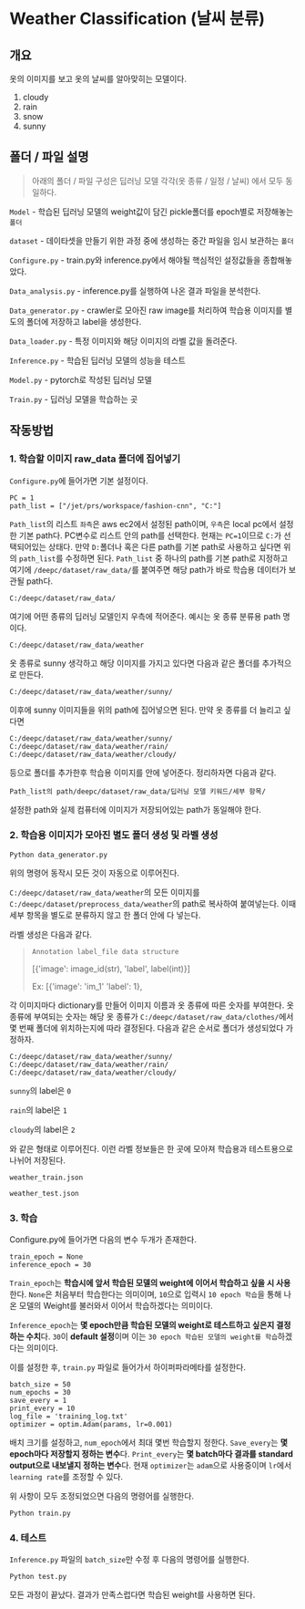 # Weather Classification (날씨 분류)

## 개요

옷의 이미지를 보고 옷의 날씨를 알아맞히는 모델이다.

1. cloudy
2. rain
3. snow
4. sunny

## 폴더 / 파일 설명

>아래의 폴더 / 파일 구성은 딥러닝 모델 각각(옷 종류 / 일정 / 날씨) 에서 모두 동일하다.

`Model` - 학습된 딥러닝 모델의 weight값이 담긴 pickle폴더를 epoch별로 저장해놓는 `폴더`

`dataset` - 데이타셋을 만들기 위한 과정 중에 생성하는 중간 파일을 임시 보관하는 `폴더`

`Configure.py` - train.py와 inference.py에서 해야될 핵심적인 설정값들을 종합해놓았다.

`Data_analysis.py` - inference.py를 실행하여 나온 결과 파일을 분석한다.

`Data_generator.py` - crawler로 모아진 raw image를 처리하여 학습용 이미지를 별도의 폴더에 저장하고 label을 생성한다. 

`Data_loader.py` - 특정 이미지와 해당 이미지의 라벨 값을 돌려준다.

`Inference.py` - 학습된 딥러닝 모델의 성능을 테스트

`Model.py` - pytorch로 작성된 딥러닝 모델

`Train.py` - 딥러닝 모델을 학습하는 곳

## 작동방법 

### 1. 학습할 이미지 raw_data 폴더에 집어넣기
	
`Configure.py`에 들어가면 기본 설정이다.

```
PC = 1
path_list = ["/jet/prs/workspace/fashion-cnn", "C:"]
```
`Path_list`의 리스트 `좌측`은 aws ec2에서 설정된 path이며, `우측`은 local pc에서 설정한 기본 path다.
PC변수로 리스트 안의 path를 선택한다. 현재는 `PC=1`이므로 `C:`가 선택되어있는 상태다.
만약 `D:`폴더나 혹은 다른 path를 기본 path로 사용하고 싶다면 위의 `path_list`를 수정하면 된다.
`Path_list` 중 하나의 path를 기본 path로 지정하고 여기에 `/deepc/dataset/raw_data/`를 붙여주면
해당 path가 바로 학습용 데이터가 보관될 path다.

`C:/deepc/dataset/raw_data/`

여기에 어떤 종류의 딥러닝 모델인지 우측에 적어준다. 예시는 옷 종류 분류용 path 명이다.

`C:/deepc/dataset/raw_data/weather`

옷 종류로 sunny 생각하고 해당 이미지를 가지고 있다면 다음과 같은 폴더를 추가적으로 만든다.

`C:/deepc/dataset/raw_data/weather/sunny/`

이후에 sunny 이미지들을 위의 path에 집어넣으면 된다. 만약 옷 종류를 더 늘리고 싶다면
```
C:/deepc/dataset/raw_data/weather/sunny/
C:/deepc/dataset/raw_data/weather/rain/
C:/deepc/dataset/raw_data/weather/cloudy/
```
등으로 폴더를 추가한후 학습용 이미지를 안에 넣어준다.
정리하자면 다음과 같다.

```
Path_list의 path/deepc/dataset/raw_data/딥러닝 모델 키워드/세부 항목/
```

설정한 path와 실제 컴퓨터에 이미지가 저장되어있는 path가 동일해야 한다.

### 2. 학습용 이미지가 모아진 별도 폴더 생성 및 라벨 생성
```
Python data_generator.py
```
위의 명령어 동작시 모든 것이 자동으로 이루어진다.

`C:/deepc/dataset/raw_data/weather`의 모든 이미지를
`C:/deepc/dataset/preprocess_data/weather`의 path로 복사하여 붙여넣는다.
이때 세부 항목을 별도로 분류하지 않고 한 폴더 안에 다 넣는다.

라벨 생성은 다음과 같다.

> `Annotation label_file data structure`
>
> [{'image': image_id(str), 'label', label(int)}]
>
> Ex: [{'image': 'im_1' 'label': 1},

각 이미지마다 dictionary를 만들어 이미지 이름과 옷 종류에 따른 숫자를 부여한다.
옷 종류에 부여되는 숫자는 해당 옷 종류가 `C:/deepc/dataset/raw_data/clothes/`에서
몇 번째 폴더에 위치하는지에 따라 결정된다. 다음과 같은 순서로 폴더가 생성되었다 가정하자.
```
C:/deepc/dataset/raw_data/weather/sunny/
C:/deepc/dataset/raw_data/weather/rain/
C:/deepc/dataset/raw_data/weather/cloudy/
```

`sunny`의 label은 `0`

`rain`의 label은 `1`

`cloudy`의 label은 `2` 

와 같은 형태로 이루어진다. 이런 라벨 정보들은 한 곳에 모아져 학습용과 테스트용으로 나뉘어 저장된다.

`weather_train.json`

`weather_test.json`

### 3. 학습

Configure.py에 들어가면 다음의 변수 두개가 존재한다.
```
train_epoch = None
inference_epoch = 30
```
`Train_epoch`는 **학습시에 앞서 학습된 모델의 weight에 이어서 학습하고 싶을 시 사용**한다.
`None`은 처음부터 학습한다는 의미이며, `10`으로 입력시 `10 epoch 학습`을 통해 나온 모델의
Weight를 불러와서 이어서 학습하겠다는 의미이다.

`Inference_epoch`는 **몇 epoch만큼 학습된 모델의 weight로 테스트하고 싶은지 결정하는 수치**다.
`30`이 **default 설정**이며 이는 `30 epoch 학습된 모델의 weight를 학습`하겠다는 의미이다. 

이를 설정한 후, `train.py` 파일로 들어가서 하이퍼파라메타를 설정한다.
```
batch_size = 50
num_epochs = 30
save_every = 1
print_every = 10
log_file = 'training_log.txt'
optimizer = optim.Adam(params, lr=0.001)
```
배치 크기를 설정하고, `num_epoch`에서 최대 몇번 학습할지 정한다.
`Save_every`는 **몇 epoch마다 저장할지 정하는 변수**다.
`Print_every`는 **몇 batch마다 결과를 standard output으로 내보낼지 정하는 변수**다.
현재 `optimizer`는 `adam`으로 사용중이며 `lr`에서 `learning rate`를 조정할 수 있다.

위 사항이 모두 조정되었으면 다음의 명령어를 실행한다.
```
Python train.py
```
### 4. 테스트

`Inference.py` 파일의 `batch_size`만 수정 후 다음의 명령어를 실행한다.
```
Python test.py
```
모든 과정이 끝났다. 결과가 만족스럽다면 학습된 weight를 사용하면 된다.